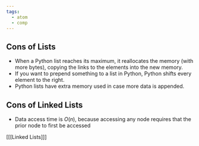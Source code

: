 ```yaml
---
tags:
  - atom
  - comp
---
```

## Cons of Lists
- When a Python list reaches its maximum, it reallocates the memory (with more bytes), copying the links to the elements into the new memory.
- If you want to prepend something to a list in Python, Python shifts every element to the right.
- Python lists have extra memory used in case more data is appended.

## Cons of Linked Lists
- Data access time is $O(n)$, because accessing any node requires that the prior node to first be accessed 

\[[[Linked Lists]]\]